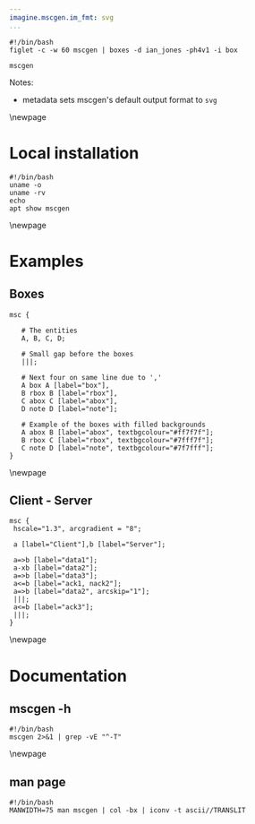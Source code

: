 ```yaml
---
imagine.mscgen.im_fmt: svg
...
```


```{.shebang im_out="stdout"}
#!/bin/bash
figlet -c -w 60 mscgen | boxes -d ian_jones -ph4v1 -i box
```

```imagine
mscgen
```

Notes:

- metadata sets mscgen's default output format to `svg`

\newpage

# Local installation

```{.shebang im_out="stdout"}
#!/bin/bash
uname -o
uname -rv
echo
apt show mscgen
```

\newpage

# Examples

## Boxes

```mscgen
msc {

   # The entities
   A, B, C, D;

   # Small gap before the boxes
   |||;

   # Next four on same line due to ','
   A box A [label="box"],
   B rbox B [label="rbox"],
   C abox C [label="abox"],
   D note D [label="note"];

   # Example of the boxes with filled backgrounds
   A abox B [label="abox", textbgcolour="#ff7f7f"];
   B rbox C [label="rbox", textbgcolour="#7fff7f"];
   C note D [label="note", textbgcolour="#7f7fff"];
}
```

\newpage

## Client - Server

```mscgen
msc {
 hscale="1.3", arcgradient = "8";

 a [label="Client"],b [label="Server"];

 a=>b [label="data1"];
 a-xb [label="data2"];
 a=>b [label="data3"];
 a<=b [label="ack1, nack2"];
 a=>b [label="data2", arcskip="1"];
 |||;
 a<=b [label="ack3"];
 |||;
}
```

\newpage

# Documentation

## mscgen -h

```{.shebang im_out="stdout"}
#!/bin/bash
mscgen 2>&1 | grep -vE "^-T"
```

\newpage

## man page

```{.shebang im_out="stdout"}
#!/bin/bash
MANWIDTH=75 man mscgen | col -bx | iconv -t ascii//TRANSLIT
```
